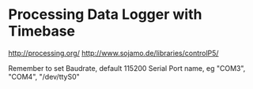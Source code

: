Processing Data Logger with Timebase
===============
http://processing.org/
http://www.sojamo.de/libraries/controlP5/

Remember to set 
Baudrate, default 115200
Serial Port name, eg "COM3", "COM4", "/dev/ttyS0"